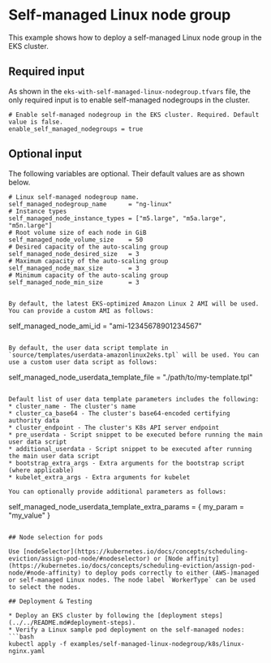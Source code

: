# Self-managed Linux node group

This example shows how to deploy a self-managed Linux node group in the EKS cluster. 

## Required input

As shown in the `eks-with-self-managed-linux-nodegroup.tfvars` file, the only required input is to enable self-managed nodegroups in the cluster. 
```
# Enable self-managed nodegroup in the EKS cluster. Required. Default value is false.
enable_self_managed_nodegroups = true
```

## Optional input

The following variables are optional. Their default values are as shown below.
```
# Linux self-managed nodegroup name.
self_managed_nodegroup_name      = "ng-linux"
# Instance types
self_managed_node_instance_types = ["m5.large", "m5a.large", "m5n.large"]
# Root volume size of each node in GiB
self_managed_node_volume_size    = 50
# Desired capacity of the auto-scaling group
self_managed_node_desired_size   = 3
# Maximum capacity of the auto-scaling group
self_managed_node_max_size       = 3
# Minimum capacity of the auto-scaling group
self_managed_node_min_size       = 3
```
```

By default, the latest EKS-optimized Amazon Linux 2 AMI will be used. You can provide a custom AMI as follows:
```
self_managed_node_ami_id = "ami-12345678901234567"
```

By default, the user data script template in `source/templates/userdata-amazonlinux2eks.tpl` will be used. You can use a custom user data script as follows:
```
self_managed_node_userdata_template_file = "./path/to/my-template.tpl"
```

Default list of user data template parameters includes the following:
* cluster_name - The cluster's name
* cluster_ca_base64 - The cluster's base64-encoded certifying authority data
* cluster_endpoint - The cluster's K8s API server endpoint
* pre_userdata - Script snippet to be executed before running the main user data script
* additional_userdata - Script snippet to be executed after running the main user data script 
* bootstrap_extra_args - Extra arguments for the bootstrap script (where applicable)
* kubelet_extra_args - Extra arguments for kubelet

You can optionally provide additional parameters as follows:
```
self_managed_node_userdata_template_extra_params = { my_param = "my_value" }
```

## Node selection for pods

Use [nodeSelector](https://kubernetes.io/docs/concepts/scheduling-eviction/assign-pod-node/#nodeselector) or [Node affinity](https://kubernetes.io/docs/concepts/scheduling-eviction/assign-pod-node/#node-affinity) to deploy pods correctly to either (AWS-)managed or self-managed Linux nodes. The node label `WorkerType` can be used to select the nodes.

## Deployment & Testing

* Deploy an EKS cluster by following the [deployment steps](../../README.md#deployment-steps). 
* Verify a Linux sample pod deployment on the self-managed nodes:
```bash
kubectl apply -f examples/self-managed-linux-nodegroup/k8s/linux-nginx.yaml
```
